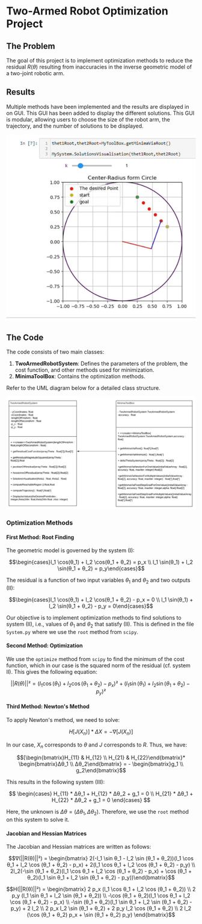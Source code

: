 # Two-Armed Robot Optimization Project

## The Problem

The goal of this project is to implement optimization methods to reduce the residual $R(θ)$ resulting from inaccuracies in the inverse geometric model of a two-joint robotic arm.

## Results

Multiple methods have been implemented and the results are displayed in on GUI. This GUI has been added to display the different solutions. This GUI is modular, allowing users to choose the size of the robot arm, the trajectory, and the number of solutions to be displayed.


![Solution Visualization](https://github.com/Svadilfvari/2DofRobotTrajectoryOptimizationProject/blob/main/2Dof_Robot_Arm_GUI.gif)
## The Code

The code consists of two main classes:

1. **TwoArmedRobotSystem**: Defines the parameters of the problem, the cost function, and other methods used for minimization.
2. **MinimaToolBox**: Contains the optimization methods.

Refer to the UML diagram below for a detailed class structure.

![UML Diagram](https://github.com/Svadilfvari/2DofRobotTrajectoryOptimizationProject/blob/main/2DofRobotOptimizationUML.png)

### Optimization Methods

#### First Method: Root Finding

The geometric model is governed by the system (I):

$$\begin{cases}l_1 \cos(θ_1) + l_2 \cos(θ_1 + θ_2) = p_x \\ l_1 \sin(θ_1) + l_2 \sin(θ_1 + θ_2) = p_y\end{cases}$$

The residual is a function of two input variables $θ_1$ and $θ_2$ and two outputs (II):

$$\begin{cases}l_1 \cos(θ_1) + l_2 \cos(θ_1 + θ_2) - p_x = 0 \\ l_1 \sin(θ_1) + l_2 \sin(θ_1 + θ_2) - p_y = 0\end{cases}$$

Our objective is to implement optimization methods to find solutions to system (II), i.e., values of $θ_1$ and $θ_2$ that satisfy (II). This is defined in the file `System.py` where we use the `root` method from `scipy`.

#### Second Method: Optimization

We use the `optimize` method from `scipy` to find the minimum of the cost function, which in our case is the squared norm of the residual (cf. system II). This gives the following equation:

$$||R(θ)||² = (l_1 \cos(θ_1) + l_2 \cos(θ_1 + θ_2) - p_x)² + (l_1 \sin(θ_1) + l_2 \sin(θ_1 + θ_2) - p_y)²$$

#### Third Method: Newton's Method

To apply Newton's method, we need to solve:

$$H[J(X_n)] * ΔX = - ∇[J(X_n)]$$

In our case, $X_n$ corresponds to $θ$ and $J$ corresponds to $R$. Thus, we have:

$$[\begin{bmatrix}H_{11} & H_{12} \\ 
H_{21} & H_{22}\end{bmatrix}*
\begin{bmatrix}Δθ_1 
\\ Δθ_2\end{bmatrix}
= -
\begin{bmatrix}g_1 
\\ g_2\end{bmatrix}$$

This results in the following system (III):

$$
\begin{cases}
H_{11} * Δθ_1 + H_{12} * Δθ_2 + g_1 = 0 \\
H_{21} * Δθ_1 + H_{22} * Δθ_2 + g_1 = 0
\end{cases}
$$

Here, the unknown is $Δθ = (Δθ_1, Δθ_2)$. Therefore, we use the `root` method on this system to solve it.

#### Jacobian and Hessian Matrices

The Jacobian and Hessian matrices are written as follows:

$$∇(||R(θ)||²) = \begin{bmatrix} 2(-l_1 \sin θ_1 - l_2 \sin (θ_1 + θ_2))(l_1 \cos θ_1 + l_2 \cos (θ_1 + θ_2) - p_x) + 2(l_1 \cos θ_1 + l_2 \cos (θ_1 + θ_2) - p_y) \\
2l_2(-\sin (θ_1 + θ_2)(l_1 \cos θ_1 + l_2 \cos (θ_1 + θ_2) - p_x) + \cos (θ_1 + θ_2)(l_1 \sin θ_1 + l_2 \sin (θ_1 + θ_2) - p_y))\end{bmatrix}$$



$$H(||R(θ)||²) = \begin{bmatrix}
2 p_x (l_1 \cos θ_1 + l_2 \cos (θ_1 + θ_2)) \\
2 p_y (l_1 \sin θ_1 + l_2 \sin (θ_1 + θ_2)) \\
-\cos (θ_1 + θ_2)(l_1 \cos θ_1 + l_2 \cos (θ_1 + θ_2) - p_x) \\
-\sin (θ_1 + θ_2)(l_1 \sin θ_1 + l_2 \sin (θ_1 + θ_2) - p_y) + 2 l_2 \\
2 p_x l_2 \sin (θ_1 + θ_2) + 2 p_y l_2 \cos (θ_1 + θ_2) \\
2 l_2 (\cos (θ_1 + θ_2) p_x + \sin (θ_1 + θ_2) p_y)
\end{bmatrix}$$
